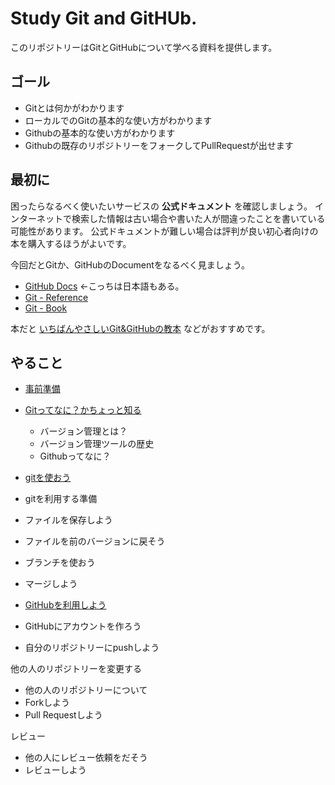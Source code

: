 # Study Git and GitHUb.

このリポジトリーはGitとGitHubについて学べる資料を提供します。

## ゴール
- Gitとは何かがわかります
- ローカルでのGitの基本的な使い方がわかります
- Githubの基本的な使い方がわかります
- Githubの既存のリポジトリーをフォークしてPullRequestが出せます

## 最初に
困ったらなるべく使いたいサービスの **公式ドキュメント** を確認しましょう。
インターネットで検索した情報は古い場合や書いた人が間違ったことを書いている可能性があります。
公式ドキュメントが難しい場合は評判が良い初心者向けの本を購入するほうがよいです。

今回だとGitか、GitHubのDocumentをなるべく見ましょう。

- [GitHub Docs](https://docs.github.com/ja) ←こっちは日本語もある。
- [Git - Reference](https://git-scm.com/docs)
- [Git - Book](https://git-scm.com/book/en/v2)

本だと [いちばんやさしいGit&GitHubの教本](https://book.impress.co.jp/books/1118101036) などがおすすめです。

## やること
- [事前準備](in_advance.md)

- [Gitってなに？かちょっと知る](what_version_control.md)

  - バージョン管理とは？
  - バージョン管理ツールの歴史
  - Githubってなに？

- [gitを使おう](first_git.md)
- gitを利用する準備
- ファイルを保存しよう
- ファイルを前のバージョンに戻そう
- ブランチを使おう
- マージしよう

- [GitHubを利用しよう](first_github.md)
- GitHubにアカウントを作ろう
- 自分のリポジトリーにpushしよう

他の人のリポジトリーを変更する
- 他の人のリポジトリーについて
- Forkしよう
- Pull Requestしよう

レビュー
- 他の人にレビュー依頼をだそう
- レビューしよう

